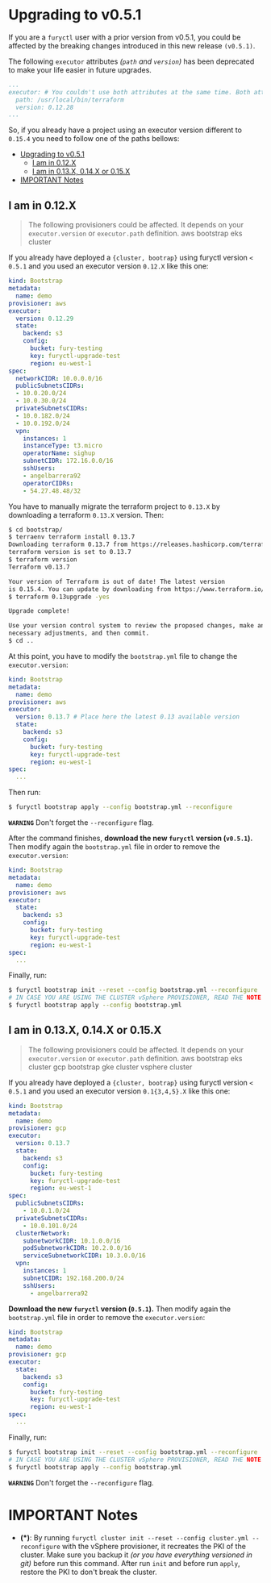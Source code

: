 # Upgrading to v0.5.1

If you are a `furyctl` user with a prior version from v0.5.1, you could be affected by the breaking changes introduced
in this new release `(v0.5.1)`.

The following `executor` attributes *(`path` and `version`)* has been deprecated to make your life easier
in future upgrades.

```yaml
...
executor: # You couldn't use both attributes at the same time. Both attributes have been deprecated
  path: /usr/local/bin/terraform
  version: 0.12.28
...
```

So, if you already have a project using an executor version different to `0.15.4`
you need to follow one of the paths bellows:

- [Upgrading to v0.5.1](#upgrading-to-v051)
  - [I am in 0.12.X](#i-am-in-012x)
  - [I am in 0.13.X, 0.14.X or 0.15.X](#i-am-in-013x-014x-or-015x)
- [IMPORTANT Notes](#important-notes)

## I am in 0.12.X

> The following provisioners could be affected. It depends on your `executor.version` or `executor.path` definition.
> aws bootstrap
> eks cluster

If you already have deployed a `{cluster, bootrap}` using furyctl version `< 0.5.1` and you used an executor version
`0.12.X` like this one:

```yaml
kind: Bootstrap
metadata:
  name: demo
provisioner: aws
executor:
  version: 0.12.29
  state:
    backend: s3
    config:
      bucket: fury-testing
      key: furyctl-upgrade-test
      region: eu-west-1
spec:
  networkCIDR: 10.0.0.0/16
  publicSubnetsCIDRs:
  - 10.0.20.0/24
  - 10.0.30.0/24
  privateSubnetsCIDRs:
  - 10.0.182.0/24
  - 10.0.192.0/24
  vpn:
    instances: 1
    instanceType: t3.micro
    operatorName: sighup
    subnetCIDR: 172.16.0.0/16
    sshUsers:
    - angelbarrera92
    operatorCIDRs:
    - 54.27.48.48/32
```

You have to manually migrate the terraform project to `0.13.X` by downloading a terraform `0.13.X` version. Then:

```bash
$ cd bootstrap/
$ terraenv terraform install 0.13.7
Downloading terraform 0.13.7 from https://releases.hashicorp.com/terraform/0.13.7/terraform_0.13.7_darwin_amd64.zip
terraform version is set to 0.13.7
$ terraform version
Terraform v0.13.7

Your version of Terraform is out of date! The latest version
is 0.15.4. You can update by downloading from https://www.terraform.io/downloads.html
$ terraform 0.13upgrade -yes

Upgrade complete!

Use your version control system to review the proposed changes, make any
necessary adjustments, and then commit.
$ cd ..
```

At this point, you have to modify the `bootstrap.yml` file to change the `executor.version`:

```yaml
kind: Bootstrap
metadata:
  name: demo
provisioner: aws
executor:
  version: 0.13.7 # Place here the latest 0.13 available version
  state:
    backend: s3
    config:
      bucket: fury-testing
      key: furyctl-upgrade-test
      region: eu-west-1
spec:
  ...
```

Then run:

```bash
$ furyctl bootstrap apply --config bootstrap.yml --reconfigure
```

**`WARNING`** Don't forget the `--reconfigure` flag.

After the command finishes, **download the new `furyctl` version (`v0.5.1`).**
Then modify again the `bootstrap.yml` file in order to remove the `executor.version`:

```yaml
kind: Bootstrap
metadata:
  name: demo
provisioner: aws
executor:
  state:
    backend: s3
    config:
      bucket: fury-testing
      key: furyctl-upgrade-test
      region: eu-west-1
spec:
  ...
```

Finally, run:

```bash
$ furyctl bootstrap init --reset --config bootstrap.yml --reconfigure
# IN CASE YOU ARE USING THE CLUSTER vSphere PROVISIONER, READ THE NOTE AT THE END OF THIS DOCUMENT (*)
$ furyctl bootstrap apply --config bootstrap.yml
```

## I am in 0.13.X, 0.14.X or 0.15.X

> The following provisioners could be affected. It depends on your `executor.version` or `executor.path` definition.
> aws bootstrap
> eks cluster
> gcp bootstrap
> gke cluster
> vsphere cluster

If you already have deployed a `{cluster, bootrap}` using furyctl version `< 0.5.1` and you used an executor version
`0.1{3,4,5}.X` like this one:

```yaml
kind: Bootstrap
metadata:
  name: demo
provisioner: gcp
executor:
  version: 0.13.7
  state:
    backend: s3
    config:
      bucket: fury-testing
      key: furyctl-upgrade-test
      region: eu-west-1
spec:
  publicSubnetsCIDRs:
    - 10.0.1.0/24
  privateSubnetsCIDRs:
    - 10.0.101.0/24
  clusterNetwork:
    subnetworkCIDR: 10.1.0.0/16
    podSubnetworkCIDR: 10.2.0.0/16
    serviceSubnetworkCIDR: 10.3.0.0/16
  vpn:
    instances: 1
    subnetCIDR: 192.168.200.0/24
    sshUsers:
      - angelbarrera92
```

**Download the new `furyctl` version (`0.5.1`).**
Then modify again the `bootstrap.yml` file in order to remove the `executor.version`:

```yaml
kind: Bootstrap
metadata:
  name: demo
provisioner: gcp
executor:
  state:
    backend: s3
    config:
      bucket: fury-testing
      key: furyctl-upgrade-test
      region: eu-west-1
spec:
  ...
```

Finally, run:

```bash
$ furyctl bootstrap init --reset --config bootstrap.yml --reconfigure
# IN CASE YOU ARE USING THE CLUSTER vSphere PROVISIONER, READ THE NOTE AT THE END OF THIS DOCUMENT (*)
$ furyctl bootstrap apply --config bootstrap.yml
```

**`WARNING`** Don't forget the `--reconfigure` flag.

# IMPORTANT Notes

- **(*)**: By running `furyctl cluster init --reset --config cluster.yml --reconfigure` with the vSphere provisioner,
it recreates the PKI of the cluster. Make sure you backup it *(or you have everything versioned in git)* before
run this command. After run `init` and before run `apply`, restore the PKI to don't break the cluster.
